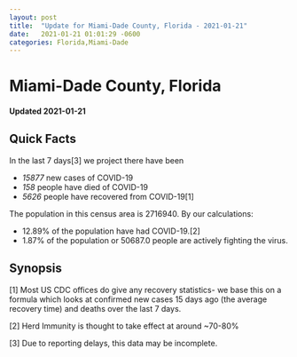 ```yaml
---
layout: post
title:  "Update for Miami-Dade County, Florida - 2021-01-21"
date:   2021-01-21 01:01:29 -0600
categories: Florida,Miami-Dade
---
```


# Miami-Dade County, Florida
#### Updated 2021-01-21

## Quick Facts

In the last 7 days[3] we project there have been
- *15877* new cases of COVID-19
- *158* people have died of COVID-19
- *5626* people have recovered from COVID-19[1]

The population in this census area is 2716940. By our calculations:
- 12.89% of the population have had COVID-19.[2]
- 1.87% of the population or 50687.0 people are actively fighting the virus.

## Synopsis




[1] Most US CDC offices do give any recovery statistics- we base this on a formula which looks at confirmed new cases
15 days ago (the average recovery time) and deaths over the last 7 days.

[2] Herd Immunity is thought to take effect at around ~70-80%

[3] Due to reporting delays, this data may be incomplete.
 
    